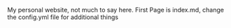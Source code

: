 My personal website, not much to say here. First Page is index.md, change the config.yml file for additional things
